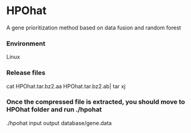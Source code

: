 # HPOhat
A gene prioritization method based on data fusion and random forest

### Environment
Linux

### Release files
cat HPOhat.tar.bz2.aa HPOhat.tar.bz2.ab| tar xj

### Once the compressed file is extracted, you should move to HPOhat folder and run ./hpohat
./hpohat input output database/gene.data
